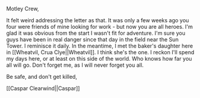 Motley Crew, 

It felt weird addressing the letter as that. It was only a few weeks ago you four were friends of mine looking for work - but now you are all heroes. I'm glad it was obvious from the start I wasn't fit for adventure. I'm sure you guys have been in real danger since that day in the field near the Sun Tower. I reminisce it daily. In the meantime, I met the baker's daughter here in [[Wheatvil, Crua Clye||Wheatvil]]. I think she's the one. I reckon I'll spend my days here, or at least on this side of the world. Who knows how far you all will go. Don't forget me, as I will never forget you all. 

Be safe, and don't get killed, 

[[Caspar Clearwind||Caspar]]